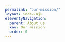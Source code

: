 ```yaml
---
permalink: "our-mission/"
layout: index.njk
eleventyNavigation:
  parent: About us
  key: Our mission
  order: 0
---
```

